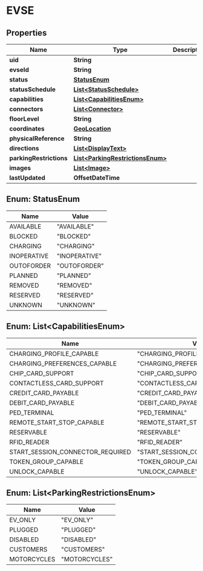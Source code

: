 

# EVSE


## Properties

| Name | Type | Description | Notes |
|------------ | ------------- | ------------- | -------------|
|**uid** | **String** |  |  [optional] |
|**evseId** | **String** |  |  [optional] |
|**status** | [**StatusEnum**](#StatusEnum) |  |  [optional] |
|**statusSchedule** | [**List&lt;StatusSchedule&gt;**](StatusSchedule.md) |  |  [optional] |
|**capabilities** | [**List&lt;CapabilitiesEnum&gt;**](#List&lt;CapabilitiesEnum&gt;) |  |  [optional] |
|**connectors** | [**List&lt;Connector&gt;**](Connector.md) |  |  [optional] |
|**floorLevel** | **String** |  |  [optional] |
|**coordinates** | [**GeoLocation**](GeoLocation.md) |  |  [optional] |
|**physicalReference** | **String** |  |  [optional] |
|**directions** | [**List&lt;DisplayText&gt;**](DisplayText.md) |  |  [optional] |
|**parkingRestrictions** | [**List&lt;ParkingRestrictionsEnum&gt;**](#List&lt;ParkingRestrictionsEnum&gt;) |  |  [optional] |
|**images** | [**List&lt;Image&gt;**](Image.md) |  |  [optional] |
|**lastUpdated** | **OffsetDateTime** |  |  [optional] |



## Enum: StatusEnum

| Name | Value |
|---- | -----|
| AVAILABLE | &quot;AVAILABLE&quot; |
| BLOCKED | &quot;BLOCKED&quot; |
| CHARGING | &quot;CHARGING&quot; |
| INOPERATIVE | &quot;INOPERATIVE&quot; |
| OUTOFORDER | &quot;OUTOFORDER&quot; |
| PLANNED | &quot;PLANNED&quot; |
| REMOVED | &quot;REMOVED&quot; |
| RESERVED | &quot;RESERVED&quot; |
| UNKNOWN | &quot;UNKNOWN&quot; |



## Enum: List&lt;CapabilitiesEnum&gt;

| Name | Value |
|---- | -----|
| CHARGING_PROFILE_CAPABLE | &quot;CHARGING_PROFILE_CAPABLE&quot; |
| CHARGING_PREFERENCES_CAPABLE | &quot;CHARGING_PREFERENCES_CAPABLE&quot; |
| CHIP_CARD_SUPPORT | &quot;CHIP_CARD_SUPPORT&quot; |
| CONTACTLESS_CARD_SUPPORT | &quot;CONTACTLESS_CARD_SUPPORT&quot; |
| CREDIT_CARD_PAYABLE | &quot;CREDIT_CARD_PAYABLE&quot; |
| DEBIT_CARD_PAYABLE | &quot;DEBIT_CARD_PAYABLE&quot; |
| PED_TERMINAL | &quot;PED_TERMINAL&quot; |
| REMOTE_START_STOP_CAPABLE | &quot;REMOTE_START_STOP_CAPABLE&quot; |
| RESERVABLE | &quot;RESERVABLE&quot; |
| RFID_READER | &quot;RFID_READER&quot; |
| START_SESSION_CONNECTOR_REQUIRED | &quot;START_SESSION_CONNECTOR_REQUIRED&quot; |
| TOKEN_GROUP_CAPABLE | &quot;TOKEN_GROUP_CAPABLE&quot; |
| UNLOCK_CAPABLE | &quot;UNLOCK_CAPABLE&quot; |



## Enum: List&lt;ParkingRestrictionsEnum&gt;

| Name | Value |
|---- | -----|
| EV_ONLY | &quot;EV_ONLY&quot; |
| PLUGGED | &quot;PLUGGED&quot; |
| DISABLED | &quot;DISABLED&quot; |
| CUSTOMERS | &quot;CUSTOMERS&quot; |
| MOTORCYCLES | &quot;MOTORCYCLES&quot; |



